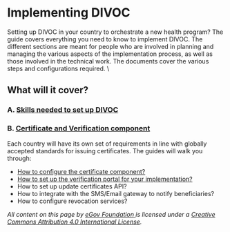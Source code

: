 # Implementing DIVOC

Setting up DIVOC in your country to orchestrate a new health program? The guide covers everything you need to know to implement DIVOC. The different sections are meant for people who are involved in planning and managing the various aspects of the implementation process, as well as those involved in the technical work. The documents cover the various steps and configurations required. \


## What will it cover?

### A. [Skills needed to set up DIVOC](skills-needed-to-set-up-divoc.md)

### B. [Certificate and Verification component](divocs-certification-and-verification-component/)&#x20;

Each country will have its own set of requirements in line with globally accepted standards for issuing certificates. The guides will walk you through:

* [How to configure the certificate component?](divocs-certification-and-verification-component/configuring-certificates/)&#x20;
* [How to set up the verification portal for your implementation?](divocs-certification-and-verification-component/how-to-set-up-the-verification-portal-for-implementation.md)
* How to set up update certificates API?
* How to integrate with the SMS/Email gateway to notify beneficiaries?
* How to configure revocation services?

&#x20;&#x20;

_All content on this page by_ [_eGov Foundation_ ](https://egov.org.in)_is licensed under a_ [_Creative Commons Attribution 4.0 International License_](http://creativecommons.org/licenses/by/4.0/)_._
